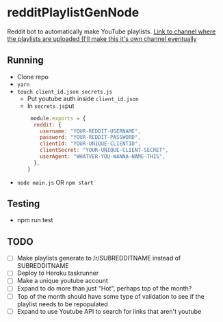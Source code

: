 # redditPlaylistGenNode
Reddit bot to automatically make YouTube playlists.
[Link to channel where the playlists are uploaded (I'll make this it's own channel eventually](https://www.youtube.com/channel/UCkCUI2t9V-KF3MFvk9neeCQ?view_as=subscriber)

## Running
* Clone repo
* `yarn`
* `touch client_id.json secrets.js`
  * Put youtube auth inside `client_id.json`
  * In `secrets.js`put
    ```javascript
     module.exports = {
      reddit: {
        username: "YOUR-REDDIT-USERNAME",
        password: "YOUR-REDDIT-PASSWORD",
        clientId: "YOUR-UNIQUE-CLIENTID",
        clientSecret: "YOUR-UNIQUE-CLIENT-SECRET",
        userAgent: "WHATVER-YOU-WANNA-NAME-THIS",
      },
    }
    ```
* `node main.js` OR `npm start`
  
## Testing
* npm run test

## TODO
- [ ] Make playlists generate to /r/SUBREDDITNAME instead of SUBREDDITNAME
- [ ] Deploy to Heroku taskrunner
- [ ] Make a unique youtube account
- [ ] Expand to do more than just "Hot", perhaps top of the month?
 - [ ] Top of the month should have some type of validation to see if the playlist needs to be repopulated
- [ ] Expand to use Youtube API to search for links that aren't youtube
